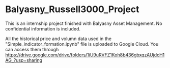 # Balyasny_Russell3000_Project
This is an internship project finished with Balyasny Asset Management. No confidential information is included.  
  
All the historical price and volumn data used in the "Simple_indicator_formation.ipynb" file is uploaded to Google Cloud. You can access them through https://drive.google.com/drive/folders/1iU9uRVFZ1Koh8b436gbxqzAUjdcH1AG_?usp=sharing
